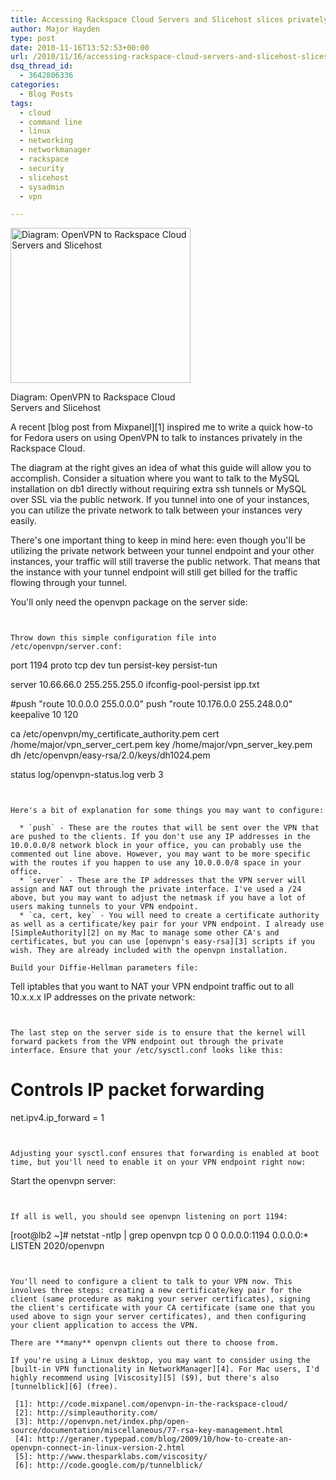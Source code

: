 ```yaml
---
title: Accessing Rackspace Cloud Servers and Slicehost slices privately via OpenVPN
author: Major Hayden
type: post
date: 2010-11-16T13:52:53+00:00
url: /2010/11/16/accessing-rackspace-cloud-servers-and-slicehost-slices-privately-via-openvpn/
dsq_thread_id:
  - 3642806336
categories:
  - Blog Posts
tags:
  - cloud
  - command line
  - linux
  - networking
  - networkmanager
  - rackspace
  - security
  - slicehost
  - sysadmin
  - vpn

---
```

<div id="attachment_1897" style="width: 298px" class="wp-caption alignright">
  <a href="http://rackerhacker.com/wp-content/uploads/2010/11/openvpn-to-rackspace-cloud-diagram.png"><img src="http://rackerhacker.com/wp-content/uploads/2010/11/openvpn-to-rackspace-cloud-diagram.png" alt="Diagram: OpenVPN to Rackspace Cloud Servers and Slicehost" title="Diagram: OpenVPN to Rackspace Cloud Servers and Slicehost" width="288" height="248" class="size-full wp-image-1897" /></a>

  <p class="wp-caption-text">
    Diagram: OpenVPN to Rackspace Cloud Servers and Slicehost
  </p>
</div>



A recent [blog post from Mixpanel][1] inspired me to write a quick how-to for Fedora users on using OpenVPN to talk to instances privately in the Rackspace Cloud.

The diagram at the right gives an idea of what this guide will allow you to accomplish. Consider a situation where you want to talk to the MySQL installation on db1 directly without requiring extra ssh tunnels or MySQL over SSL via the public network. If you tunnel into one of your instances, you can utilize the private network to talk between your instances very easily.

There's one important thing to keep in mind here: even though you'll be utilizing the private network between your tunnel endpoint and your other instances, your traffic will still traverse the public network. That means that the instance with your tunnel endpoint will still get billed for the traffic flowing through your tunnel.

You'll only need the openvpn package on the server side:

```


Throw down this simple configuration file into /etc/openvpn/server.conf:

```
port 1194
proto tcp
dev tun
persist-key
persist-tun

server 10.66.66.0 255.255.255.0
ifconfig-pool-persist ipp.txt

#push "route 10.0.0.0 255.0.0.0"
push "route 10.176.0.0 255.248.0.0"
keepalive 10 120

ca      /etc/openvpn/my_certificate_authority.pem
cert    /home/major/vpn_server_cert.pem
key     /home/major/vpn_server_key.pem
dh      /etc/openvpn/easy-rsa/2.0/keys/dh1024.pem

status log/openvpn-status.log
verb 3
```


Here's a bit of explanation for some things you may want to configure:

  * `push` - These are the routes that will be sent over the VPN that are pushed to the clients. If you don't use any IP addresses in the 10.0.0.0/8 network block in your office, you can probably use the commented out line above. However, you may want to be more specific with the routes if you happen to use any 10.0.0.0/8 space in your office.
  * `server` - These are the IP addresses that the VPN server will assign and NAT out through the private interface. I've used a /24 above, but you may want to adjust the netmask if you have a lot of users making tunnels to your VPN endpoint.
  * `ca, cert, key` - You will need to create a certificate authority as well as a certificate/key pair for your VPN endpoint. I already use [SimpleAuthority][2] on my Mac to manage some other CA's and certificates, but you can use [openvpn's easy-rsa][3] scripts if you wish. They are already included with the openvpn installation.

Build your Diffie-Hellman parameters file:

```


Tell iptables that you want to NAT your VPN endpoint traffic out to all 10.x.x.x IP addresses on the private network:

```


The last step on the server side is to ensure that the kernel will forward packets from the VPN endpoint out through the private interface. Ensure that your /etc/sysctl.conf looks like this:

```
# Controls IP packet forwarding
net.ipv4.ip_forward = 1
```


Adjusting your sysctl.conf ensures that forwarding is enabled at boot time, but you'll need to enable it on your VPN endpoint right now:

```


Start the openvpn server:

```


If all is well, you should see openvpn listening on port 1194:

```
[root@lb2 ~]# netstat -ntlp | grep openvpn
tcp        0      0 0.0.0.0:1194      0.0.0.0:*         LISTEN      2020/openvpn
```


You'll need to configure a client to talk to your VPN now. This involves three steps: creating a new certificate/key pair for the client (same procedure as making your server certificates), signing the client's certificate with your CA certificate (same one that you used above to sign your server certificates), and then configuring your client application to access the VPN.

There are **many** openvpn clients out there to choose from.

If you're using a Linux desktop, you may want to consider using the [built-in VPN functionality in NetworkManager][4]. For Mac users, I'd highly recommend using [Viscosity][5] ($9), but there's also [tunnelblick][6] (free).

 [1]: http://code.mixpanel.com/openvpn-in-the-rackspace-cloud/
 [2]: http://simpleauthority.com/
 [3]: http://openvpn.net/index.php/open-source/documentation/miscellaneous/77-rsa-key-management.html
 [4]: http://geraner.typepad.com/blog/2009/10/how-to-create-an-openvpn-connect-in-linux-version-2.html
 [5]: http://www.thesparklabs.com/viscosity/
 [6]: http://code.google.com/p/tunnelblick/
